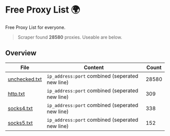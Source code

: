 
# Free Proxy List 🌍

Free Proxy List for everyone.
> Scraper found **28580** proxies. Useable are below.

## Overview

|File|Content|Count|
|----|-------|-----|
|[unchecked.txt](https://raw.githubusercontent.com/yemixzy/proxy-list/main/proxies/unchecked.txt)|`ip_address:port` combined (seperated new line)|28580|
|[http.txt](https://raw.githubusercontent.com/yemixzy/proxy-list/main/proxies/http.txt)|`ip_address:port` combined (seperated new line)|309|
|[socks4.txt](https://raw.githubusercontent.com/yemixzy/proxy-list/main/proxies/socks4.txt)|`ip_address:port` combined (seperated new line)|338|
|[socks5.txt](https://raw.githubusercontent.com/yemixzy/proxy-list/main/proxies/socks5.txt)|`ip_address:port` combined (seperated new line)|152|

